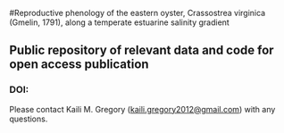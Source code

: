 #Reproductive phenology of the eastern oyster, Crassostrea virginica (Gmelin, 1791), along a temperate estuarine salinity gradient
## Public repository of relevant data and code for open access publication
### DOI:

Please contact Kaili M. Gregory (kaili.gregory2012@gmail.com) with any questions.

